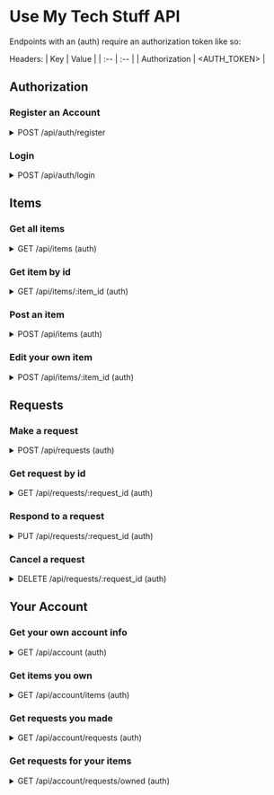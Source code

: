# Use My Tech Stuff API

Endpoints with an (auth) require an authorization token like so: 

Headers:
| Key | Value |
| :-- | :-- |
| Authorization | <AUTH_TOKEN> |

## Authorization

### Register an Account

<details>
  <summary>
    POST /api/auth/register
  </summary>

  Body:
  | Parameter | Type | Notes |
  | :-- | :-- | :-- |
  | username | string | (required) |
  | password | string | (required) |
  | email | string | |

  Response:
  ```
  { token: <AUTH_TOKEN> }
  ```
</details>

### Login

<details>
  <summary>
    POST /api/auth/login
  </summary> 

  Body:
  | Parameter | Type | Notes |
  | :-- | :-- | :-- |
  | username | string | (required) |
  | password | string | (required) |

  Response:
  ```
  { token: <AUTH_TOKEN> }
  ```
</details>

## Items

### Get all items

<details>
  <summary>
    GET /api/items (auth)
  </summary>

  Response:
  ```
  [
    {
      item_id: 1,
      name: "Television",
      owner: "Iron Man",
      rented_by: "Thor",
    },
    {
      item_id: 2,
      name: "Camera",
      owner: "Spiderman",
      rented_by: null
    },
    ...
  ]
  ```
</details>

### Get item by id

<details>
  <summary>
    GET /api/items/:item_id (auth)
  </summary>

  Response:
  ```
  {
    item_id: 1,
    name: "Television",
    owner: { user_id: 1, username: "Iron Man" },
    rented_by: { user_id: 2, username: "Captain America" }
  }
  ```
</details>

### Post an item

<details>
  <summary>
    POST /api/items (auth)
  </summary>
  
  | Parameter | Type | Notes |
  | :-- | :-- | :-- |
  | name | string | (required) |
  | description | string | |
</details>

### Edit your own item

<details>
  <summary>
    POST /api/items/:item_id (auth)
  </summary>
  
  | Parameter | Type | Notes |
  | :-- | :-- | :-- |
  | name | string | |
  | description | string | |
</details>

## Requests

### Make a request

<details>
  <summary>
    POST /api/requests (auth)
  </summary>
  
  Body:
  | Parameter | Type | Notes |
  | :-- | :-- | :-- |
  | item_id | int | (required) |
</details>

### Get request by id

<details>
  <summary>
    GET /api/requests/:request_id (auth)
  </summary>
  
  Response:
  ```
  {
    request_id: 1,
    item: {
      item_id: 1,
      name: "Television",
      owner_id: 1,
      renter_id: 2,
      status: <Status as a string: "Pending", "Accepted", "Rejected", or "Completed">
    },
    owner: {}
  }
  ```
</details>

### Respond to a request

<details>
  <summary>
    PUT /api/requests/:request_id (auth)
  </summary>
  
  Can only be performed by the owner of the item.
  
  Body:
  | Parameter | Type | Notes |
  | :-- | :-- | :-- |
  | accepted | boolean | Accept or decline a request. (required) |
</details>

### Cancel a request

<details>
  <summary>
    DELETE /api/requests/:request_id (auth)
  </summary>
  
  Can only be performed by the user who made the request.
  
  Response: The request that was deleted
  ```
  {
    request_id: 0,
    item_id: 1
  }
  ```
</details>

## Your Account

### Get your own account info

<details>
  <summary>
    GET /api/account (auth)
  </summary>

  Response:
  ```
  {
    user_id: 1,
    username: "Iron Man",
    role: "renter"
  }
  ```
</details>

### Get items you own

<details>
  <summary>
    GET /api/account/items (auth)
  </summary>

  Response:
  ```
  [
    {
      item_id: 1,
      name: "Television",
      available: false
    }
    ...
  ]
  ```
</details>

### Get requests you made

<details>
  <summary>
    GET /api/account/requests (auth)
  </summary>

  Response:
  ```
  [
    { request_id: 1, item_id: 1, owner: "Superman" },
    { request_id: 2, item_id: 3, owner: "Batman" },
    ...
  ]
  ```
</details>

### Get requests for your items

<details>
  <summary>
    GET /api/account/requests/owned (auth)
  </summary>

  Response:
  ```
  [
    { request_id: 1, item_id: 1, requester: "Iron Man" },
    { request_id: 2, item_id: 3, requester: "Captain America" },
    ...
  ]
  ```
</details>
